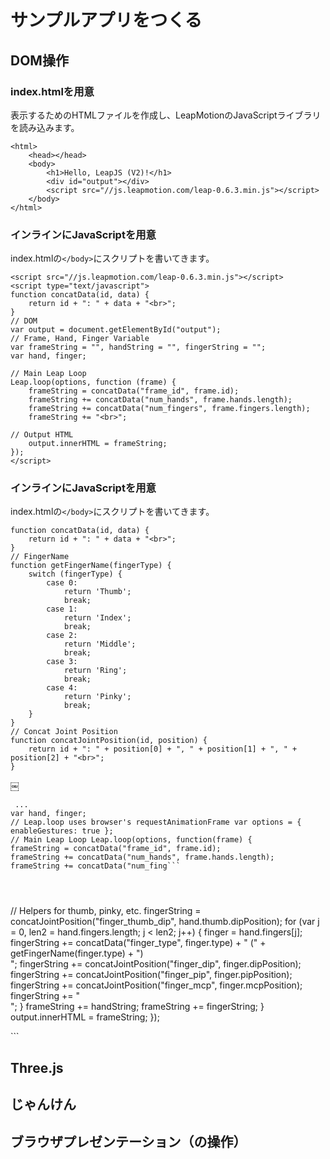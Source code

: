 # サンプルアプリをつくる
## DOM操作
### index.htmlを用意
表示するためのHTMLファイルを作成し、LeapMotionのJavaScriptライブラリを読み込みます。
```
<html>
    <head></head>
    <body>
        <h1>Hello, LeapJS (V2)!</h1>
        <div id="output"></div>
        <script src="//js.leapmotion.com/leap-0.6.3.min.js"></script>
    </body>
</html>
```
### インラインにJavaScriptを用意
index.htmlの```</body>```にスクリプトを書いてきます。
```
<script src="//js.leapmotion.com/leap-0.6.3.min.js"></script>
<script type="text/javascript">
function concatData(id, data) {
    return id + ": " + data + "<br>";
}
// DOM
var output = document.getElementById("output");
// Frame, Hand, Finger Variable
var frameString = "", handString = "", fingerString = "";
var hand, finger;

// Main Leap Loop
Leap.loop(options, function (frame) {
    frameString = concatData("frame_id", frame.id);
    frameString += concatData("num_hands", frame.hands.length);
    frameString += concatData("num_fingers", frame.fingers.length);
    frameString += "<br>";

// Output HTML
    output.innerHTML = frameString;
});
</script>
```
### インラインにJavaScriptを用意
index.htmlの```</body>```にスクリプトを書いてきます。
```
function concatData(id, data) {
    return id + ": " + data + "<br>";
}
// FingerName
function getFingerName(fingerType) {
    switch (fingerType) {
        case 0:
            return 'Thumb';
            break;
        case 1:
            return 'Index';
            break;
        case 2:
            return 'Middle';
            break;
        case 3:
            return 'Ring';
            break;
        case 4:
            return 'Pinky';
            break;
    }
}
// Concat Joint Position
function concatJointPosition(id, position) {
    return id + ": " + position[0] + ", " + position[1] + ", " + position[2] + "<br>";
}
```


￼
```
 ...
var hand, finger;
// Leap.loop uses browser's requestAnimationFrame var options = { enableGestures: true };
// Main Leap Loop Leap.loop(options, function(frame) {
frameString = concatData("frame_id", frame.id);
frameString += concatData("num_hands", frame.hands.length); frameString += concatData("num_fing```


￼
```
// Helpers for thumb, pinky, etc.
fingerString = concatJointPosition("finger_thumb_dip", hand.thumb.dipPosition);
for (var j = 0, len2 = hand.fingers.length; j < len2; j++) {
finger = hand.fingers[j];
fingerString += concatData("finger_type", finger.type) + " (" +
getFingerName(finger.type) + ") <br>";
fingerString += concatJointPosition("finger_dip",
finger.dipPosition);
fingerString += concatJointPosition("finger_pip",
finger.pipPosition);
fingerString += concatJointPosition("finger_mcp",
finger.mcpPosition); fingerString += "<br>";
}
frameString += handString;
frameString += fingerString; }
output.innerHTML = frameString; });
</script> </body>
</html>```

## Three.js
## じゃんけん
## ブラウザプレゼンテーション（の操作）
